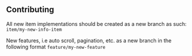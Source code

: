 ## Contributing
All new item implementations should be created as a new branch as such: `item/my-new-info-item`

New features, i.e auto scroll, pagination, etc. as a new branch in the following format `feature/my-new-feature`

